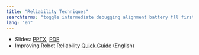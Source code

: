 ```yaml
---
title: "Reliability Techniques"
searchterms: "toggle intermediate debugging alignment battery fll first_lego_league coast reliability reliability_techniques"
lang: "en"
---
```

 <ul>
 <li class="ng-binding">Slides:
 <a href="translations/en-us/intermediate/Reliability.pptx">PPTX</a>,
 <a href="translations/en-us/intermediate/Reliability.pdf">PDF</a>
 </li>
 <li>Improving Robot Reliability <a href="translations/en-us/guides//ReliabilityGuide.pdf">Quick Guide</a> (English)
 </li>
 </ul>
